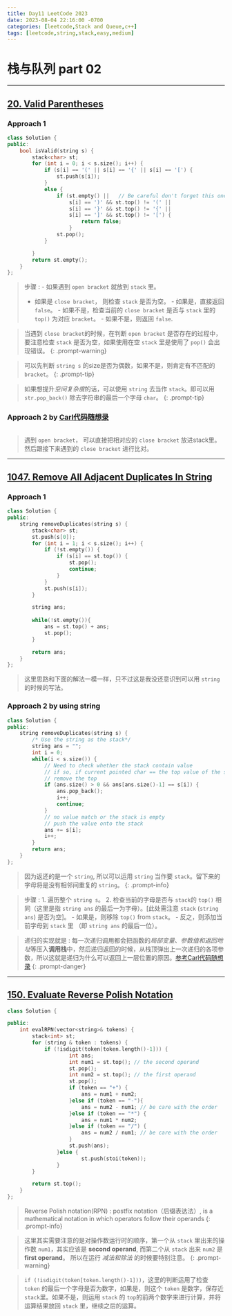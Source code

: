 ```yaml
---
title: Day11 LeetCode 2023
date: 2023-08-04 22:16:00 -0700
categories: [leetcode,Stack and Queue,c++]
tags: [leetcode,string,stack,easy,medium]
---
```


# 栈与队列 part 02

---
## [20. Valid Parentheses](https://leetcode.com/problems/valid-parentheses/)

### Approach 1

```c++
class Solution {
public:
    bool isValid(string s) {
        stack<char> st;
        for (int i = 0; i < s.size(); i++) {
            if (s[i] == '(' || s[i] == '{' || s[i] == '[') {
                st.push(s[i]);
            }
            else {
                if (st.empty() ||   // Be careful don't forget this one
                    s[i] == ')' && st.top() != '(' ||
                    s[i] == '}' && st.top() != '{' ||
                    s[i] == ']' && st.top() != '[') {
                        return false;
                    }
                st.pop();
            }

        }
        return st.empty();
    }
};
```
> 步骤
> :  - 如果遇到 `open bracket` 就放到 `stack` 里。
> -  如果是 `close bracket`， 则检查 `stack` 是否为空。
        - 如果是，直接返回 `false`。
        - 如果不是，检查当前的 `close bracket` 是否与 `stack` 里的 `top()` 为对应 `bracket`。
          - 如果不是，则返回 `false`.

> 当遇到 `close bracket`的时候，在判断 `open bracket` 是否存在的过程中，要注意检查 `stack` 是否为空，如果使用在空 `stack` 里是使用了 `pop()` 会出现错误。
{: .prompt-warning}

> 可以先判断 `string s` 的size是否为偶数，如果不是，则肯定有不匹配的 `bracket`。
{: .prompt-tip}

> 如果想提升*空间复杂度*的话，可以使用 `string` 去当作 `stack`。即可以用 `str.pop_back()` 除去字符串的最后一个字母 `char`。
{: .prompt-tip}


### Approach 2 by [Carl代码随想录](https://programmercarl.com/0020.%E6%9C%89%E6%95%88%E7%9A%84%E6%8B%AC%E5%8F%B7.html#%E7%AE%97%E6%B3%95%E5%85%AC%E5%BC%80%E8%AF%BE)
```c++
```

> 遇到 `open bracket`， 可以直接把相对应的 `close bracket` 放进stack里。然后跟接下来遇到的 `close bracket` 进行比对。


---
## [1047. Remove All Adjacent Duplicates In String](https://leetcode.com/problems/remove-all-adjacent-duplicates-in-string/)

### Approach 1

```c++
class Solution {
public:
    string removeDuplicates(string s) {
        stack<char> st;
        st.push(s[0]);
        for (int i = 1; i < s.size(); i++) {
            if (!st.empty()) {
                if (s[i] == st.top()) {
                    st.pop();
                    continue;
                }
            }
            st.push(s[i]);
        }

        string ans;
        
        while(!st.empty()){
            ans = st.top() + ans;
            st.pop();
        }

        return ans;
    }
};

```
> 这里思路和下面的解法一模一样，只不过这是我没还意识到可以用 `string` 的时候的写法。


### Approach 2 by using string
```c++
class Solution {
public:
    string removeDuplicates(string s) {
        /* Use the string as the stack*/
        string ans = "";
        int i = 0;
        while(i < s.size()) {
            // Need to check whether the stack contain value
            // if so, if current pointed char == the top value of the stack
            // remove the top
            if (ans.size() > 0 && ans[ans.size()-1] == s[i]) { 
                ans.pop_back();
                i++;
                continue;
            }
            // no value match or the stack is empty
            // push the value onto the stack
            ans += s[i];
            i++;
        }
        return ans;
    }
};
```
> 因为返还的是一个 `string`, 所以可以运用 `string` 当作要 `stack`。留下来的字母将是没有相邻间重复的 `string`。
{: .prompt-info}

> 步骤
> : 1. 遍历整个 `string s`。
> 2.  检查当前的字母是否与 `stack`的 `top()` 相同（这里是指 `string ans` 的最后一为字母）。[此处需注意 `stack` (`string ans`) 是否为空]。
>       - 如果是，则移除 `top()` from `stack`。
>       - 反之，则添加当前字母到 `stack` 里 （即 `string ans` 的最后一位）。

> 递归的实现就是
>: 每一次递归调用都会把函数的*局部变量、参数值和返回地址*等压入**调用栈**中，然后递归返回的时候，从栈顶弹出上一次递归的各项参数，所以这就是递归为什么可以返回上一层位置的原因。[参考Carl代码随想录](https://programmercarl.com/1047.%E5%88%A0%E9%99%A4%E5%AD%97%E7%AC%A6%E4%B8%B2%E4%B8%AD%E7%9A%84%E6%89%80%E6%9C%89%E7%9B%B8%E9%82%BB%E9%87%8D%E5%A4%8D%E9%A1%B9.html#%E6%80%9D%E8%B7%AF)
{: .prompt-danger}


---
## [150. Evaluate Reverse Polish Notation](https://leetcode.com/problems/evaluate-reverse-polish-notation/)

```c++
class Solution {

public:
    int evalRPN(vector<string>& tokens) {
        stack<int> st;
        for (string & token : tokens) {
            if (!isdigit(token[token.length()-1])) {
                    int ans;
                    int num1 = st.top(); // the second operand
                    st.pop();
                    int num2 = st.top(); // the first operand
                    st.pop();
                    if (token == "+") {
                        ans = num1 + num2;
                    }else if (token == "-"){
                        ans = num2 - num1; // be care with the order
                    }else if (token == "*") {
                        ans = num1 * num2;
                    }else if (token == "/") {
                        ans = num2 / num1; // be care with the order
                    } 
                    st.push(ans);
                }else {
                        st.push(stoi(token));
                }
        }

        return st.top();
    }
};

```
> Reverse Polish notation(RPN)
> : postfix notation（后缀表达法）, is a mathematical notation in which operators follow their operands
{: .prompt-info}

> 这里其实需要注意的是对操作数运行时的顺序，第一个从 `stack` 里出来的操作数 `num1`，其实应该是 **second operand**, 而第二个从 `stack` 出来 `num2` 是 **first operand**。 所以在运行 *减法和除法* 的时候要特别注意。
{: .prompt-warning}

> `if (!isdigit(token[token.length()-1]))`，这里的判断运用了检查 `token` 的最后一个字母是否为数字，如果是，则这个 `token` 是数字，保存近 `stack`里。如果不是，则运用 `stack` 的 `top`的前两个数字来进行计算，并将运算结果放回 `stack` 里，继续之后的运算。
